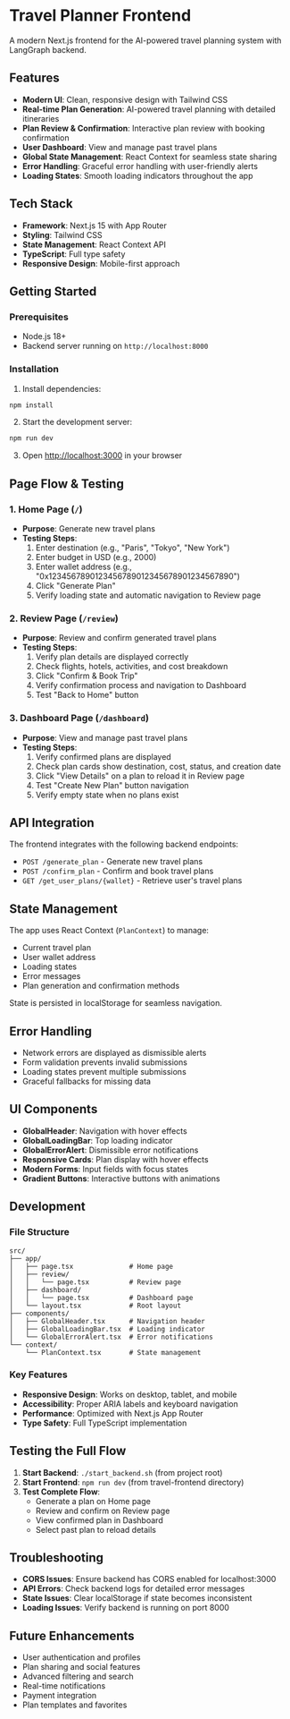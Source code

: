 # Travel Planner Frontend

A modern Next.js frontend for the AI-powered travel planning system with LangGraph backend.

## Features

- **Modern UI**: Clean, responsive design with Tailwind CSS
- **Real-time Plan Generation**: AI-powered travel planning with detailed itineraries
- **Plan Review & Confirmation**: Interactive plan review with booking confirmation
- **User Dashboard**: View and manage past travel plans
- **Global State Management**: React Context for seamless state sharing
- **Error Handling**: Graceful error handling with user-friendly alerts
- **Loading States**: Smooth loading indicators throughout the app

## Tech Stack

- **Framework**: Next.js 15 with App Router
- **Styling**: Tailwind CSS
- **State Management**: React Context API
- **TypeScript**: Full type safety
- **Responsive Design**: Mobile-first approach

## Getting Started

### Prerequisites

- Node.js 18+ 
- Backend server running on `http://localhost:8000`

### Installation

1. Install dependencies:
```bash
npm install
```

2. Start the development server:
```bash
npm run dev
```

3. Open [http://localhost:3000](http://localhost:3000) in your browser

## Page Flow & Testing

### 1. Home Page (`/`)
- **Purpose**: Generate new travel plans
- **Testing Steps**:
  1. Enter destination (e.g., "Paris", "Tokyo", "New York")
  2. Enter budget in USD (e.g., 2000)
  3. Enter wallet address (e.g., "0x1234567890123456789012345678901234567890")
  4. Click "Generate Plan"
  5. Verify loading state and automatic navigation to Review page

### 2. Review Page (`/review`)
- **Purpose**: Review and confirm generated travel plans
- **Testing Steps**:
  1. Verify plan details are displayed correctly
  2. Check flights, hotels, activities, and cost breakdown
  3. Click "Confirm & Book Trip"
  4. Verify confirmation process and navigation to Dashboard
  5. Test "Back to Home" button

### 3. Dashboard Page (`/dashboard`)
- **Purpose**: View and manage past travel plans
- **Testing Steps**:
  1. Verify confirmed plans are displayed
  2. Check plan cards show destination, cost, status, and creation date
  3. Click "View Details" on a plan to reload it in Review page
  4. Test "Create New Plan" button navigation
  5. Verify empty state when no plans exist

## API Integration

The frontend integrates with the following backend endpoints:

- `POST /generate_plan` - Generate new travel plans
- `POST /confirm_plan` - Confirm and book travel plans
- `GET /get_user_plans/{wallet}` - Retrieve user's travel plans

## State Management

The app uses React Context (`PlanContext`) to manage:
- Current travel plan
- User wallet address
- Loading states
- Error messages
- Plan generation and confirmation methods

State is persisted in localStorage for seamless navigation.

## Error Handling

- Network errors are displayed as dismissible alerts
- Form validation prevents invalid submissions
- Loading states prevent multiple submissions
- Graceful fallbacks for missing data

## UI Components

- **GlobalHeader**: Navigation with hover effects
- **GlobalLoadingBar**: Top loading indicator
- **GlobalErrorAlert**: Dismissible error notifications
- **Responsive Cards**: Plan display with hover effects
- **Modern Forms**: Input fields with focus states
- **Gradient Buttons**: Interactive buttons with animations

## Development

### File Structure
```
src/
├── app/
│   ├── page.tsx              # Home page
│   ├── review/
│   │   └── page.tsx          # Review page
│   ├── dashboard/
│   │   └── page.tsx          # Dashboard page
│   └── layout.tsx            # Root layout
├── components/
│   ├── GlobalHeader.tsx      # Navigation header
│   ├── GlobalLoadingBar.tsx  # Loading indicator
│   └── GlobalErrorAlert.tsx  # Error notifications
└── context/
    └── PlanContext.tsx       # State management
```

### Key Features
- **Responsive Design**: Works on desktop, tablet, and mobile
- **Accessibility**: Proper ARIA labels and keyboard navigation
- **Performance**: Optimized with Next.js App Router
- **Type Safety**: Full TypeScript implementation

## Testing the Full Flow

1. **Start Backend**: `./start_backend.sh` (from project root)
2. **Start Frontend**: `npm run dev` (from travel-frontend directory)
3. **Test Complete Flow**:
   - Generate a plan on Home page
   - Review and confirm on Review page
   - View confirmed plan in Dashboard
   - Select past plan to reload details

## Troubleshooting

- **CORS Issues**: Ensure backend has CORS enabled for localhost:3000
- **API Errors**: Check backend logs for detailed error messages
- **State Issues**: Clear localStorage if state becomes inconsistent
- **Loading Issues**: Verify backend is running on port 8000

## Future Enhancements

- User authentication and profiles
- Plan sharing and social features
- Advanced filtering and search
- Real-time notifications
- Payment integration
- Plan templates and favorites
